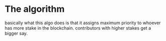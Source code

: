 
# The algorithm

basically what this algo does is that it assigns maximum priority to whoever has more stake in the blockchain. contributors with higher stakes get a bigger say.
